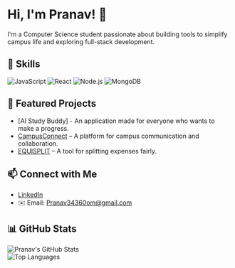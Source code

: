 # Hi, I'm Pranav! 👋  
I'm a Computer Science student passionate about building tools to simplify campus life and exploring full-stack development.  

## 🔧 Skills  
![JavaScript](https://img.shields.io/badge/JavaScript-F7DF1E?style=for-the-badge&logo=javascript&logoColor=black)
![React](https://img.shields.io/badge/React-61DAFB?style=for-the-badge&logo=react&logoColor=black)
![Node.js](https://img.shields.io/badge/Node.js-339933?style=for-the-badge&logo=nodedotjs&logoColor=white)
![MongoDB](https://img.shields.io/badge/MongoDB-47A248?style=for-the-badge&logo=mongodb&logoColor=white)

## 🌟 Featured Projects  
- [AI Study Buddy] - An application made for everyone who wants to make a progress.
- [CampusConnect](https://github.com/Pranav3460/CampusConnect) – A platform for campus communication and collaboration.
- [EQUISPLIT](https://github.com/Pranav3460/EQUISPLIT) – A tool for splitting expenses fairly.  

## 📫 Connect with Me  
- [LinkedIn](https://www.linkedin.com/in/pranav-0b8820152/)  
- ✉️ Email: Pranav34360om@gmail.com  

## 📊 GitHub Stats  
![Pranav's GitHub Stats](https://github-readme-stats.vercel.app/api?username=Pranav3460&show_icons=true&theme=radical)  
![Top Languages](https://github-readme-stats.vercel.app/api/top-langs/?username=Pranav3460&layout=compact&theme=radical)
